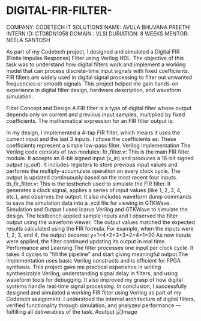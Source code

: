 # DIGITAL-FIR-FILTER-
COMPANY: CODETECH IT SOLUTIONS 
NAME: AVULA BHUVANA PREETHI
INTERN ID: CT08DN1058
DOMAIN : VLSI
DURIATION: 8 WEEKS
MENTOR: NEELA SANTOSH

As part of my Codetech project, I designed and simulated a Digital FIR (Finite Impulse Response) Filter using Verilog HDL. The objective of this task was to understand how digital filters work and implement a working model that can process discrete-time input signals with fixed coefficients. FIR filters are widely used in digital signal processing to filter out unwanted frequencies or smooth signals. This project helped me gain hands-on experience in digital filter design, hardware description, and waveform simulation.

Filter Concept and Design
A FIR filter is a type of digital filter whose output depends only on current and previous input samples, multiplied by fixed coefficients. The mathematical expression for an FIR filter output is:

In my design, I implemented a 4-tap FIR filter, which means it uses the current input and the last 3 inputs. I chose the coefficients as:
These coefficients represent a simple low-pass filter.
Verilog Implementation
The Verilog code consists of two modules:
fir_filter.v: This is the main FIR filter module. It accepts an 8-bit signed input (x_in) and produces a 16-bit signed output (y_out). It includes registers to store previous input values and performs the multiply-accumulate operation on every clock cycle. The output is updated continuously based on the most recent four inputs.
tb_fir_filter.v: This is the testbench used to simulate the FIR filter. It generates a clock signal, applies a series of input values (like 1, 2, 3, 4, etc.), and observes the output. It also includes waveform dump commands to save the simulation data into a .vcd file for viewing in GTKWave.
Simulation and Output
I used Icarus Verilog and GTKWave to simulate the design. The testbench applied sample inputs and I observed the filter output using the waveform viewer. The output values matched the expected results calculated using the FIR formula. For example, when the inputs were 1, 2, 3, and 4, the output became:
y=1×4+2×3+3×2+4×1=20
As new inputs were applied, the filter continued updating its output in real time.
Performance and Learning
The filter processes one input per clock cycle.
It takes 4 cycles to "fill the pipeline" and start giving meaningful output.The implementation uses basic Verilog constructs and is efficient for FPGA synthesis.
This project gave me practical experience in writing synthesizable Verilog, understanding signal delay in filters, and using waveform tools for debugging. It also improved my grasp of how digital systems handle real-time signal processing.
In conclusion, I successfully designed and simulated a working FIR filter using Verilog as part of my Codetech assignment. I understood the internal architecture of digital filters, verified functionality through simulation, and analyzed performance — fulfilling all deliverables of the task.
#output
![Image](https://github.com/user-attachments/assets/97a55c06-51b7-4857-9d13-9e905aaeac97)

